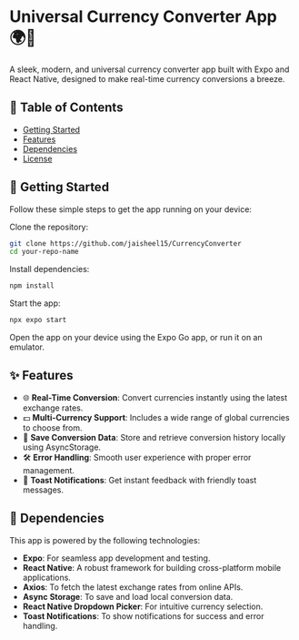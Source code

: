 # Universal Currency Converter App 🌍💱

A sleek, modern, and universal currency converter app built with Expo and React Native, designed to make real-time currency conversions a breeze.

## 📖 Table of Contents
- [Getting Started](#-getting-started)
- [Features](#-features)
- [Dependencies](#-dependencies)
- [License](#-license)

## 🚀 Getting Started

Follow these simple steps to get the app running on your device:

Clone the repository:
```bash
git clone https://github.com/jaisheel15/CurrencyConverter
cd your-repo-name
```

Install dependencies:
```bash
npm install
```

Start the app:
```bash
npx expo start
```

Open the app on your device using the Expo Go app, or run it on an emulator.

## ✨ Features

- 🌐 **Real-Time Conversion**: Convert currencies instantly using the latest exchange rates.
- 💵 **Multi-Currency Support**: Includes a wide range of global currencies to choose from.
- 💾 **Save Conversion Data**: Store and retrieve conversion history locally using AsyncStorage.
- 🛠️ **Error Handling**: Smooth user experience with proper error management.
- 🔔 **Toast Notifications**: Get instant feedback with friendly toast messages.

## 🔧 Dependencies

This app is powered by the following technologies:

- **Expo**: For seamless app development and testing.
- **React Native**: A robust framework for building cross-platform mobile applications.
- **Axios**: To fetch the latest exchange rates from online APIs.
- **Async Storage**: To save and load local conversion data.
- **React Native Dropdown Picker**: For intuitive currency selection.
- **Toast Notifications**: To show notifications for success and error handling.

